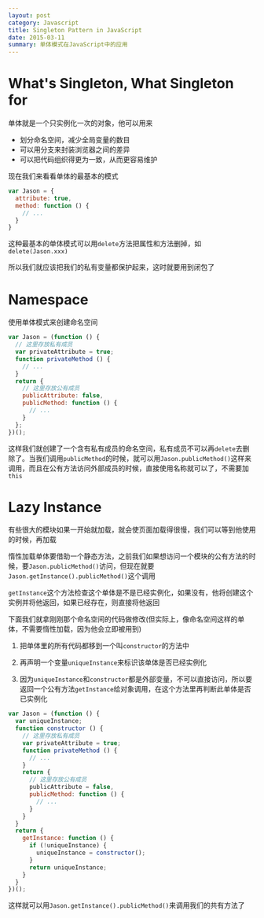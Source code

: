 ```yaml
---
layout: post
category: Javascript
title: Singleton Pattern in JavaScript
date: 2015-03-11
summary: 单体模式在JavaScript中的应用
---
```


# What's Singleton, What Singleton for

单体就是一个只实例化一次的对象，他可以用来

- 划分命名空间，减少全局变量的数目
- 可以用分支来封装浏览器之间的差异
- 可以把代码组织得更为一致，从而更容易维护

现在我们来看看单体的最基本的模式

```javascript
var Jason = {
  attribute: true,
  method: function () {
    // ...
  }
}
```

这种最基本的单体模式可以用`delete`方法把属性和方法删掉，如`delete(Jason.xxx)`

所以我们就应该把我们的私有变量都保护起来，这时就要用到闭包了

# Namespace

使用单体模式来创建命名空间

```javascript
var Jason = (function () {
  // 这里存放私有成员
  var privateAttribute = true;
  function privateMethod () {
    // ...
  }
  return {
    // 这里存放公有成员
    publicAttribute: false,
    publicMethod: function () {
      // ...
    }
  };
})();
```

这样我们就创建了一个含有私有成员的命名空间，私有成员不可以再`delete`去删除了。当我们调用`publicMethod`的时候，就可以用`Jason.publicMethod()`这样来调用，而且在公有方法访问外部成员的时候，直接使用名称就可以了，不需要加`this`

# Lazy Instance

有些很大的模块如果一开始就加载，就会使页面加载得很慢，我们可以等到他使用的时候，再加载

惰性加载单体要借助一个静态方法，之前我们如果想访问一个模块的公有方法的时候，要`Jason.publicMethod()`访问，但现在就要`Jason.getInstance().publicMethod()`这个调用

`getInstance`这个方法检查这个单体是不是已经实例化，如果没有，他将创建这个实例并将他返回，如果已经存在，则直接将他返回

下面我们就拿刚刚那个命名空间的代码做修改(但实际上，像命名空间这样的单体，不需要惰性加载，因为他会立即被用到)

1. 把单体里的所有代码都移到一个叫`constructor`的方法中

2. 再声明一个变量`uniqueInstance`来标识该单体是否已经实例化

3. 因为`uniqueInstance`和`constructor`都是外部变量，不可以直接访问，所以要返回一个公有方法`getInstance`给对象调用，在这个方法里再判断此单体是否已实例化

```javascript
var Jason = (function () {
  var uniqueInstance;
  function constructor () {
    // 这里存放私有成员
    var privateAttribute = true;
    function privateMethod () {
      // ...
    }
    return {
      // 这里存放公有成员
      publicAttribute = false,
      publicMethod: function () {
        // ...
      }
    }
  }
  return {
    getInstance: function () {
      if (!uniqueInstance) {
        uniqueInstance = constructor();
      }
      return uniqueInstance;
    }
  }
})();
```

这样就可以用`Jason.getInstance().publicMethod()`来调用我们的共有方法了
